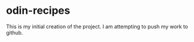 # odin-recipes

This is my initial creation of the project.
I am attempting to push my work to github.
